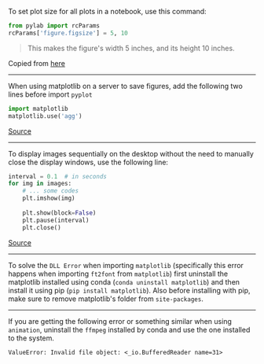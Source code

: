 To set plot size for all plots in a notebook, use this command:
```python
from pylab import rcParams
rcParams['figure.figsize'] = 5, 10
```
> This makes the figure's width 5 inches, and its height 10 inches. 

Copied from [here](http://stackoverflow.com/questions/332289/how-do-you-change-the-size-of-figures-drawn-with-matplotlib)

----

When using matplotlib on a server to save figures, add the following two lines before import `pyplot`
```python
import matplotlib
matplotlib.use('agg')
```
[Source](https://stackoverflow.com/a/35737196/5069650)

----

To display images sequentially on the desktop without the need to manually close the display windows, use the following line:
```python
interval = 0.1  # in seconds
for img in images:
    # ... some codes
    plt.imshow(img)
    
    plt.show(block=False)
    plt.pause(interval)
    plt.close()
```

[Source](https://stackoverflow.com/questions/40395659/view-and-then-close-the-figure-automatically-in-matplotlib#comment68078694_40395799)

----
To solve the `DLL Error` when importing `matplotlib` (specifically this error happens when importing `ft2font` from `matplotlib`) first uninstall the matplotlib installed using conda (`conda uninstall matplotlib`) and then install it using pip (`pip install matplotlib`). Also before installing with pip, make sure to remove matplotlib's folder from `site-packages`.

----

If you are getting the following error or something similar when using `animation`, uninstall the `ffmpeg` installed by conda and use the one installed to the system.
```
ValueError: Invalid file object: <_io.BufferedReader name=31>
```
